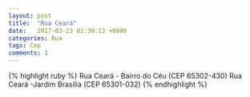 ```yaml
---
layout: post
title:  "Rua Ceará"
date:   2017-03-23 01:30:13 +0800
categories: Rua
tags: Cep
comments: 1
---
```

{% highlight ruby %}
Rua Ceará - Bairro do Céu (CEP 65302-430) 
Rua Ceará -Jardim Brasília (CEP 65301-032) 
{% endhighlight %}


[jekyll-docs]: https://jekyllrb.com/docs/home
[jekyll-gh]:   https://github.com/jekyll/jekyll
[jekyll-talk]: https://talk.jekyllrb.com/
